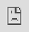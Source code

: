 ```yaml
---
layout: page
title: CV
permalink: /CV/
<link rel="shortcut icon" type="image/x-icon" href="assets/favicon.ico">
---
```


<iframe
  src="https://docs.google.com/gview?url=https://github.com/kate-eisen/CV/raw/main/Eisen_CV.pdf&embedded=true"
  style="
    position: fixed;
    top: 0px;
    bottom: 0px;
    right: 0px;
    width: 100%;
    border: none;
    margin: 0;
    padding: 0;
    overflow: hidden;
    z-index: 999999;
    height: 100%;
  ">
</iframe>




